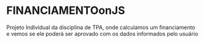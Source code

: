 # FINANCIAMENTOonJS
Projeto Individual da disciplina de TPA, onde calculamos um financiamento e vemos se ele poderá ser aprovado com os dados informados pelo usuário
